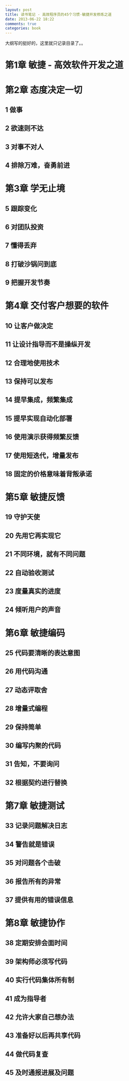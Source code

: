 ```yaml
---
layout: post
title: 读书笔记 - 高效程序员的45个习惯-敏捷开发修炼之道
date: 2013-06-22 18:22
comments: true
categories: book
---
```


大纲写的挺好的，这里就只记录目录了。。


#  第1章 敏捷 - 高效软件开发之道

# 第2章 态度决定一切

## 1 做事
## 2 欲速则不达
## 3 对事不对人
## 4 排除万难，奋勇前进

# 第3章 学无止境

## 5 跟踪变化
## 6 对团队投资
## 7 懂得丢弃
## 8 打破沙锅问到底
## 9 把握开发节奏

# 第4章 交付客户想要的软件

## 10 让客户做决定
## 11 让设计指导而不是操纵开发
## 12 合理地使用技术
## 13 保持可以发布
## 14 提早集成，频繁集成
## 15 提早实现自动化部署
## 16 使用演示获得频繁反馈
## 17 使用短迭代，增量发布
## 18 固定的价格意味着背叛承诺

# 第5章 敏捷反馈

## 19 守护天使
## 20 先用它再实现它
## 21 不同环境，就有不同问题
## 22 自动验收测试
## 23 度量真实的进度
## 24 倾听用户的声音

# 第6章 敏捷编码

## 25 代码要清晰的表达意图
## 26 用代码沟通
## 27 动态评取舍
## 28 增量式编程
## 29 保持简单
## 30 编写内聚的代码
## 31 告知，不要询问
## 32 根据契约进行替换

# 第7章 敏捷测试

## 33 记录问题解决日志
## 34 警告就是错误
## 35 对问题各个击破
## 36 报告所有的异常
## 37 提供有用的错误信息

# 第8章 敏捷协作

## 38 定期安排会面时间
## 39 架构师必须写代码
## 40 实行代码集体所有制
## 41 成为指导者
## 42 允许大家自己想办法
## 43 准备好以后再共享代码
## 44 做代码复查
## 45 及时通报进展及问题